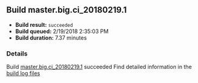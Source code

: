 ## Build master.big.ci_20180219.1
- **Build result:** `succeeded`
- **Build queued:** 2/19/2018 2:35:03 PM
- **Build duration:** 7.37 minutes
### Details
Build [master.big.ci_20180219.1](https://winappstudio.visualstudio.com/web/build.aspx?pcguid=a4ef43be-68ce-4195-a619-079b4d9834c2&builduri=vstfs%3a%2f%2f%2fBuild%2fBuild%2f25052) succeeded
Find detailed information in the [build log files](https://uwpctdiags.blob.core.windows.net/buildlogs/master.big.ci_20180219.1_logs.zip)

